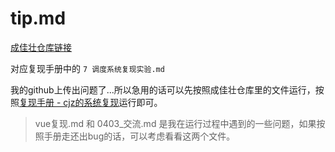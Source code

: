# tip.md

[成佳壮仓库链接](https://github.com/Endericedragon/ReproducingBlockchain/tree/master/investigation-cjzhuang2020/cjz_underg_2021_09)

对应复现手册中的 `7 调度系统复现实验.md`

我的github上传出问题了...所以急用的话可以先按照成佳壮仓库里的文件运行，按照[复现手册 - cjz的系统复现](https://github.com/LancerEnk/GraduationDesign/blob/main/doc/%E5%A4%8D%E7%8E%B0%E6%89%8B%E5%86%8C/7%20%E8%B0%83%E5%BA%A6%E7%B3%BB%E7%BB%9F%E5%A4%8D%E7%8E%B0%E5%AE%9E%E9%AA%8C.md)运行即可。

> vue复现.md 和 0403_交流.md 是我在运行过程中遇到的一些问题，如果按照手册走还出bug的话，可以考虑看看这两个文件。
